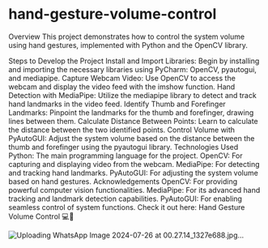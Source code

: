 # hand-gesture-volume-control

Overview
This project demonstrates how to control the system volume using hand gestures, implemented with Python and the OpenCV library.

Steps to Develop the Project
Install and Import Libraries: Begin by installing and importing the necessary libraries using PyCharm: OpenCV, pyautogui, and mediapipe.
Capture Webcam Video: Use OpenCV to access the webcam and display the video feed with the imshow function.
Hand Detection with MediaPipe: Utilize the mediapipe library to detect and track hand landmarks in the video feed.
Identify Thumb and Forefinger Landmarks: Pinpoint the landmarks for the thumb and forefinger, drawing lines between them.
Calculate Distance Between Points: Learn to calculate the distance between the two identified points.
Control Volume with PyAutoGUI: Adjust the system volume based on the distance between the thumb and forefinger using the pyautogui library.
Technologies Used
Python: The main programming language for the project.
OpenCV: For capturing and displaying video from the webcam.
MediaPipe: For detecting and tracking hand landmarks.
PyAutoGUI: For adjusting the system volume based on hand gestures.
Acknowledgements
OpenCV: For providing powerful computer vision functionalities.
MediaPipe: For its advanced hand tracking and landmark detection capabilities.
PyAutoGUI: For enabling seamless control of system functions.
Check it out here: Hand Gesture Volume Control 💻🎉


![Uploading WhatsApp Image 2024-07-26 at 00.27.14_1327e688.jpg…]()

